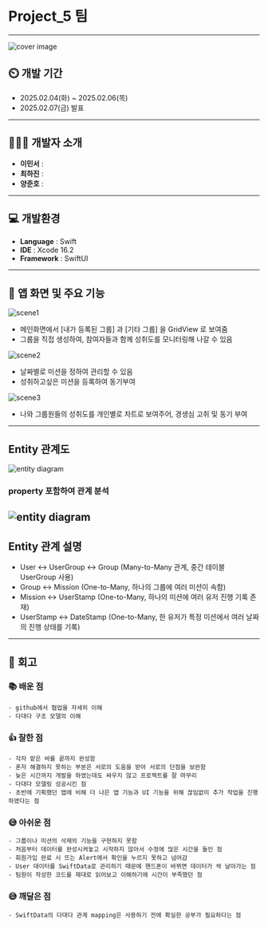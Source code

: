 # Project_5 팀
---
![cover image](https://github.com/APP-iOS7/Project_5/blob/dev/cover.png)

## ⏲️ 개발 기간 
- 2025.02.04(화) ~ 2025.02.06(목)
- 2025.02.07(금) 발표
---  
## 🧑‍🤝‍🧑 개발자 소개 
- **이민서** : 
- **최하진** : 
- **양준호** : 
---
## 💻 개발환경
- **Language** : Swift
- **IDE** : Xcode 16.2
- **Framework** : SwiftUI

---
## 📌 앱 화면 및 주요 기능
![scene1](https://github.com/APP-iOS7/Project_5/blob/dev/scene1.png)
- 메인화면에서 [내가 등록된 그룹] 과 [기타 그룹] 을 GridView 로 보여줌
- 그룹을 직접 생성하여, 참여자들과 함께 성취도를 모니터링해 나갈 수 있음
 
![scene2](https://github.com/APP-iOS7/Project_5/blob/dev/scene2.png)
- 날짜별로 미션을 정하여 관리할 수 있음
- 성취하고싶은 미션을 등록하여 동기부여
 
![scene3](https://github.com/APP-iOS7/Project_5/blob/dev/scene3.png)
- 나와 그룹원들의 성취도를 개인별로 차트로 보여주어, 경생심 고취 및 동기 부여
      
---
## Entity 관계도
![entity diagram](https://github.com/APP-iOS7/Project_5/blob/dev/diagram.png)
### property 포함하여 관계 분석
![entity diagram](https://github.com/APP-iOS7/Project_5/blob/dev/diagram2.png)
---
## Entity 관계 설명
* User ↔ UserGroup ↔ Group (Many-to-Many 관계, 중간 테이블 UserGroup 사용)
* Group ↔ Mission (One-to-Many, 하나의 그룹에 여러 미션이 속함)
* Mission ↔ UserStamp (One-to-Many, 하나의 미션에 여러 유저 진행 기록 존재)
* UserStamp ↔ DateStamp (One-to-Many, 한 유저가 특정 미션에서 여러 날짜의 진행 상태를 기록)

---

## 👀 회고
### 📚 배운 점
    - github에서 협업을 자세히 이해
    - 다대다 구조 모델의 이해

### 👍 잘한 점
    - 각자 맡은 바를 끝까지 완성함
    - 혼자 해결하지 못하는 부분은 서로의 도움을 받아 서로의 단점을 보완함
    - 늦은 시간까지 개발을 하였는데도 싸우지 않고 프로젝트를 잘 마무리
    - 다대다 모델링 성공시킨 점
    - 초반에 기획했던 앱에 비해 더 나은 앱 기능과 UI 기능을 위해 끊임없이 추가 작업을 진행하였다는 점

### 😅 아쉬운 점
    - 그룹이나 미션의 삭제의 기능을 구현하지 못함
    - 처음부터 데이터를 완성시켜놓고 시작하지 않아서 수정에 많은 시간을 들인 점
    - 회원가입 완료 시 뜨는 Alert에서 확인을 누르지 못하고 넘어감
    - User 데이터를 SwiftData로 관리하기 때문에 핸드폰이 바뀌면 데이터가 싹 날아가는 점
    - 팀원이 작성한 코드를 제대로 읽어보고 이해하기에 시간이 부족했던 점

### 😅 깨달은 점
    - SwiftData의 다대다 관계 mapping은 사용하기 전에 확실한 공부가 필요하다는 점

